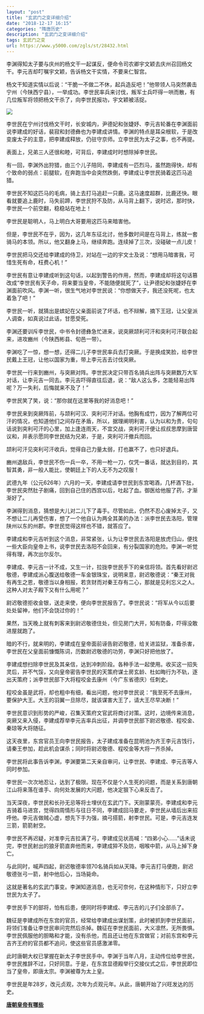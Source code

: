 ```yaml
---
layout: "post"
title: "玄武门之变详细介绍"
date: "2018-12-17 16:15"
categories: "隋唐历史"
description: "玄武门之变详细介绍"
tags: 玄武门之变
url: https://www.y5000.com/zgls/st/28432.html
---
```






李渊得知太子要与庆州的杨文干一起谋反，便命令司农卿宇文颖去庆州召回杨文干。李元吉却叮嘱宇文颖，告诉杨文干实情，不要来仁智宫。

杨文干知道实情以后说：“干脆一不做二不休，起兵造反吧！”他带领人马突然袭击宁州（今陕西宁县），一举成功。李世民率兵来讨伐，叛军士兵吓得一哄而散，有几位叛军将领把杨文干杀了，向李世民报功，宇文颖被活捉。

![](https://img.y5000.com/uploads/allimg/180206/8-1P206092U4B0.jpg)

李世民在宁州讨伐杨文干时，长安城内，尹德妃和张婕妤、李元吉轮番在李渊面前说李建成的好话，裴寂和封德彝也为李建成讲情。李渊的特点是耳朵根软，于是改变废太子的主意，把李建成释放，仍驻守京师。立李世民为太子之事，也不再提。

表面上，兄弟三人还很和睦，可背后，李建成时时想除掉李世民。

有一回，李渊外出狩猎，由三个儿子陪同，李建成有一匹烈马，虽然跑得快，却有个致命的弱点：前腿软，在奔跑当中会突然跌倒，李建成让李世民骑着这匹马追猎。

李世民不知这匹马的毛病，骑上去打马追赶一只鹿。这马速度超群，比鹿还快。眼看就要追上鹿时，马失前蹄，李世民狩不及防，从马背上翻下，说时迟，那时快，李世民一个前空翻，稳稳站在地上！

李世民是聪明人，马上明白大哥要用这匹马来暗害他。

但是，李世民不在乎，因为，这几年东征北讨，他多数时间是在马背上，练就一套骑马的本领。所以，他又翻身上马，继续奔跑。连续掉了三次，没碰破一点儿皮！

李世民把马交还给李建成的侍卫，对站在一边的宇文士及说：“想用马暗害我，可惜生死有命，枉费心机！”

李世民有意让李建成听到这句话，以起到警告的作用，然而，李建成却将这句话篡改成“李世民有天子命，将来要当皇帝，不能随便就死了”，让尹德妃和张婕妤在李渊面前吹风。李渊一听，很生气地对李世民说：“你想做天子，我还没死呢，也太着急了吧！”

李世民一听，就猜出是嫔妃在父亲面前说了坏话，也不辩解，摘下王冠，让父皇派人调查，如真说过此话，甘愿受死。

李渊还要训斥李世民，中书令封德彝急忙进来，说突厥颉利可汗和突利可汗联合起来，进攻豳州（今陕西彬县、旬邑一带）。

李渊吃了一惊，想一想，还得二儿子李世民率兵去打突厥。于是换成笑脸，给李世民戴上王冠，让他以国家为重，带上李元吉去讨伐突厥。

李世民一行来到豳州，与突厥对阵。李世民决定只带百名骑兵出阵与突厥数万大军对话，让李元吉一同去。李元吉吓得直往后退，说：“敌人这么多，怎能轻易出阵呢？万一失利，后悔就来不及了！”

李世民笑了笑，说：“那你就在这里等我的好消息吧！”

李世民来到突厥阵前，与颉利可汉、突利可汗对话。他胸有成竹，因为了解两位可汗的情况，也知道他们之间存在矛盾，所以，据理阐明利害，认为以和为贵，句句话说到突利可汗的心里，加上逢连雨天，不宜交战，突利可汗便让叔叔思摩到唐营议和，并表示愿同李世民结为兄弟，于是，突利可汗撤兵而回。

颉利可汗见突利可汗收兵，觉得自己力量太弱，打也赢不了，也只好退兵。

豳州退敌兵，李世民不伤一兵一卒，不用一枪一刀，仅凭一番话，就达到目的，其智其勇，非一般人能比，使朝廷上下的人无不为之叹服！

武德九年（公元626年）六月的一天，李建成请李世民到东宫喝酒，几杯酒下肚，李世民突然肚子剧痛，回到自己住的西宫以后，吐起了血。御医给他服了药，才渐渐好了。

李渊得到消息，猜想是大儿对二儿下了毒手。尽管如此，仍然不忍心废掉太子，又不想让二儿再受伤害，想了一个他自认为两全其美的办法：派李世民去洛阳，管理陕州以东的州郡。李世民觉得这样也不错，就答应了。

李建成和李元吉听到这个消息，非常紧张，认为让李世民去洛阳是放虎归山，便找一些大臣向皇帝上书，说李世民去洛阳不会回来，有分裂国家的危险。李渊一听觉得有理，再次出尔反尔。

李建成、李元吉一计不成，又生一计，拉拢李世民手下的亲信将领。首先看好尉迟敬德，李建成派心腹送给敬德一车金银珠宝，说明来意，尉迟敬德说：“秦王对我有再生之恩，敬德当以身相报，若贪财而对秦王存有二心，那就是见利忘义之人。这种人对太子殿下又有什么用呢？”

尉迟敬德拒收金银，送走来使，便向李世民报告了。李世民说：“将军从今以后要处处留神，他们不会饶过你的！”

果然，当天晚上就有刺客来到尉迟敬德住处，但见房门大开，知有防备，吓得没敢进屋就跑了。

暗的不行，就来明的，李建成在皇帝面前诬告尉迟敬德，给关进监狱，准备杀害，李世民在父皇面前慷慨陈词，历数尉迟敬德的功劳，李渊只好把他放了。

李建成想扫除李世民及其亲信，达到冲刺阶段。各种手法一起使用。收买这一招失灵后，并不气馁，又向皇帝密告李世民的天策府谋士房玄龄、杜如晦行为不轨，逐出天策府；派李世民部下大将程咬金去康州（今广东省德庆）任刺史。

程咬金虽是武将，却也粗中有细，看出问题，他对李世民说：“我至死不去康州，要保护大王。大王的羽翼一旦除尽，就该谋害大王了，请大王尽早决断！”

李世民意识到形势的严峻，召集天策府文官武将商讨对策。这时，边境传来消息，突厥又来入侵，李建成荐举李元吉率兵出征，并调李世民部下尉迟敬德、程咬金、秦琼等大将随征。

这天夜里，东宫官员王向李世民报告，太子建成准备在昆明池为齐王李元吉饯行，请秦王参加，趁此机会谋杀；同时将尉迟敬德、程咬金等大将一齐杀掉。

李世民将此事告诉李渊，李渊要第二天亲自审问，让李世民、李建成、李元吉等人同时参加。

李世民一次次地忍让，达到了极限。现在不仅是个人生死的问题，而是关系到唐朝江山将来落在谁手、向何处发展的大问题，他决定狠下心来反击了。

当天深夜，李世民和长孙无忌等将士埋伏在玄武门下。天刚蒙蒙亮，李建成和李元吉骑着马进宫，觉得四周情形与往日不同，李建成回马要走，李世民从墙后出来招呼他。李元吉做贼心虚，想先下手为强，摘弓搭箭，射李世民。可是，李元吉连发三箭，箭箭射空。

李世民不再迟疑，对准李元吉拉满了弓，李建成见状高喊：“四弟小心……”话未说完，李世民射出的狼牙箭直奔他而来，李建成猝不及防，咽喉中箭，从马上掉下身亡。

与此同时，喊声四起，尉迟敬德率领70名骑兵如从天降。李元吉打马便跑，尉迟敬德张弓一箭，射中他后心，当场毙命。

这就是著名的玄武门事变。李渊知道消息，也无可奈何，在这种情形下，只好立李世民为太子了。

李世民手下的部将，怕有后患，便同时将李建成、李元吉的儿子们全部杀了。

魏征是李建成所在东宫的官员，经常给李建成出谋划策，此时被抓到李世民面前，将领们准备让李世民审问完然后杀掉。魏征在李世民面前，大义凛然，无所畏惧。李世民佩服他的胆略和才能，没有杀他，而且还让他在东宫做官；对前东宫和李元吉齐王府的官员都不追问，使这些官员感激涕零。

此时唐朝大权已掌握在新太子李世民手中。李渊于当年八月，主动传位给李世民，李世民推辞不过，只好同意。于是，在东宫显德殿举行交接仪式之后，李世民即位当了皇帝，即唐太宗。李渊被尊为太上皇。

李世民是年28岁，改元贞观，次年为贞观元年。从此，唐朝开始了兴旺发达的历史。

**[唐朝皇帝有哪些](https://www.y5000.com/zgls/st/19949.html)**
